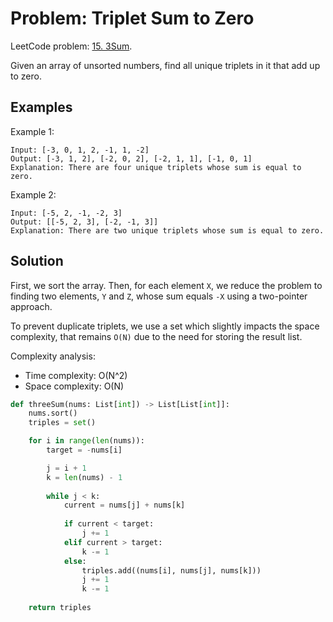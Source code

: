 # Problem: Triplet Sum to Zero

LeetCode problem: [15. 3Sum](https://leetcode.com/problems/3sum/).

Given an array of unsorted numbers, find all unique triplets in it that add up to zero.

## Examples

Example 1:

```plaintext
Input: [-3, 0, 1, 2, -1, 1, -2]
Output: [-3, 1, 2], [-2, 0, 2], [-2, 1, 1], [-1, 0, 1]
Explanation: There are four unique triplets whose sum is equal to zero.
```

Example 2:

```plaintext
Input: [-5, 2, -1, -2, 3]
Output: [[-5, 2, 3], [-2, -1, 3]]
Explanation: There are two unique triplets whose sum is equal to zero.
```

## Solution

First, we sort the array. Then, for each element `X`, we reduce the problem to finding two elements, `Y` and `Z`, whose sum equals `-X` using a two-pointer approach.

To prevent duplicate triplets, we use a set which slightly impacts the space complexity, that remains `O(N)` due to the need for storing the result list.

Complexity analysis:

- Time complexity: O(N^2)
- Space complexity: O(N)

```python
def threeSum(nums: List[int]) -> List[List[int]]:
    nums.sort()
    triples = set()

    for i in range(len(nums)):
        target = -nums[i]

        j = i + 1
        k = len(nums) - 1
      
        while j < k:
            current = nums[j] + nums[k]
            
            if current < target:
                j += 1
            elif current > target:
                k -= 1
            else:
                triples.add((nums[i], nums[j], nums[k]))
                j += 1
                k -= 1
        
    return triples
```
